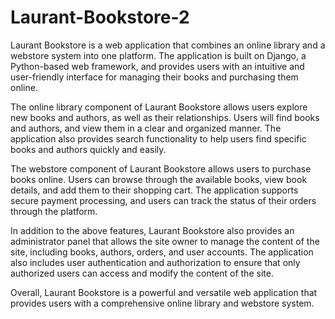 # Laurant-Bookstore-2

Laurant Bookstore is a web application that combines an online library and a webstore system into one platform. The application is built on Django, a Python-based web framework, and provides users with an intuitive and user-friendly interface for managing their books and purchasing them online.

The online library component of Laurant Bookstore allows users explore new books and authors, as well as their relationships. Users will find books and authors, and view them in a clear and organized manner. The application also provides search functionality to help users find specific books and authors quickly and easily.

The webstore component of Laurant Bookstore allows users to purchase books online. Users can browse through the available books, view book details, and add them to their shopping cart. The application supports secure payment processing, and users can track the status of their orders through the platform.

In addition to the above features, Laurant Bookstore also provides an administrator panel that allows the site owner to manage the content of the site, including books, authors, orders, and user accounts. The application also includes user authentication and authorization to ensure that only authorized users can access and modify the content of the site.

Overall, Laurant Bookstore is a powerful and versatile web application that provides users with a comprehensive online library and webstore system.
